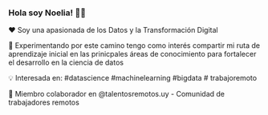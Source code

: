 ### Hola soy Noelia! :woman_technologist:

:heart: Soy una apasionada de los Datos y la Transformación Digital 

🌱 Experimentando por este camino tengo como interés compartir mi ruta de aprendizaje inicial en las prinicpales áreas de conocimiento para fortalecer el desarrollo en la ciencia de datos

:bulb: Interesada en: #datascience #machinelearning #bigdata # trabajoremoto

:muscle: Miembro colaborador en @talentosremotos.uy - Comunidad de trabajadores remotos
